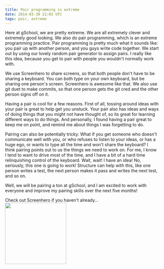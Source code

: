 ```yaml
---
title: Pair programming is extreme
date: 2014-03-30 22:03 UTC
tags: pair, extreme
---
```


Here at gSchool, we are pretty extreme. We are all extremely clever
and extremely good looking. We also do pair programming, which
is an extreme programming practice. Pair programming is pretty
much what it sounds like: you pair up with another person, and
you guys write code together. We start out by using our lovely
random pair generator to assign pairs. I really like this idea,
because you get to pair with people you wouldn't normally work
with.

We use Screenhero to share screens, so that both people don't
have to be sharing a keyboard. You can both type on your own
keyboard, but be sharing one person's screen. Screenhero is
awesome like that. We also use git duet to make commits, so
that one person gets the git cred and the other person signs
off on it.

Having a pair is cool for a few reasons. First of all, tossing
around ideas with your pair is great to help get you unstuck.
Your pair also has ideas and ways of doing things that you
might not have thought of, so its great for learning different
ways to do things. And personally, I found having a pair great
to keep me on point, and remind me about things I was forgetting
to do.

Pairing can also be potentially tricky. What if you get someone
who doesn't communicate well with you, or who refuses to listen
to your ideas, or has a huge ego, or wants to type all the time
and won't share the keyboard? I think pairing points out to us
the things we need to work on. For me, I know I tend to want
to drive most of the time, and I have a bit of a hard time
relinquishing control of the keyboard. Wait, wait! I have an idea!
No, seriously, this one is going to work! Structure can help with
this, like one person writes a test, the next person makes it pass
and writes the next test, and so on.

Well, we will be pairing a ton at gSchool, and I am
excited to work with everyone and improve my pairing skills
over the next five months!



<p>  Check out Screenhero if you haven't already...
<img src="/images/foundation/orbit/screenhero.png" width=200px>
</p>




